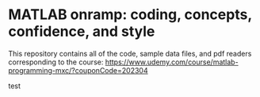 # MATLAB onramp: coding, concepts, confidence, and style

This repository contains all of the code, sample data files, and pdf readers corresponding to the course:
https://www.udemy.com/course/matlab-programming-mxc/?couponCode=202304

test
